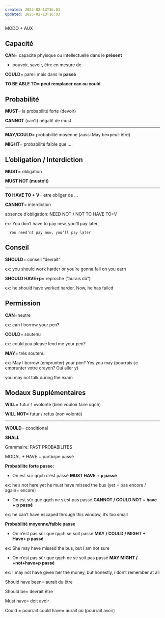 ```yaml
---
created: 2025-02-13T16:03
updated: 2025-02-13T16:03
---
```

MODO + AUX

## Capacité

**CAN**= capacité phyisque ou intellectuelle dans le **présent**

- pouvoir, savoir, être en mesure de

**COULD**= pareil mais dans le **passé**

**TO BE ABLE TO= peut remplacer can ou could**

## Probabilité

**MUST**= la probabilité forte (devoir)

**CANNOT** (can’t) négatif de must

---

**MAY/COULD**= probabilité moyenne (aussi May be=peut-être)

**MIGHT**= probabilité faible que ….

## L’obligation / Interdiction

**MUST**= obligation

**MUST NOT (mustn’t)**

---

**TO HAVE TO + V**= etre obliger de …

**CANNOT**= interdiction

absence d’obligation: NEED NOT / NOT TO HAVE TO+V

ex: You don’t have to pay new, you’ll pay later

```
  You need’nt pay now, you’ll pay later 
```

## Conseil

**SHOULD**= conseil “devrait”

ex: you should work harder or you’re gonna fail on you earn

**SHOULD HAVE+p**= reproche (”aurais dû”)

ex: he should have worked harder. Now, he has failed

## Permission

**CAN**=neutre

ex: can I borrow your pen?

**COULD**= soutenu

ex: could you please lend me your pen?

**MAY**= très soutenu

ex: May I borrow (emprunter) your pen? Yes you may (pourrais-je emprunter votre crayon? Oui aller y)

you may not talk during the exam

## Modaux Supplémentaires

**WILL**= futur / =volonté (bien vouloir faire qqch)

**WILL NOT=** futur / refus (non volonté)

---

**WOULD**= conditional

**SHALL**

Grammaire: PAST PROBABILITES

MODAL + HAVE + participe passé

**Probabilite forte passe:**

- On est sur qqch c’est passé **MUST HAVE + p passé**

ex: he’s not here yet he must have missed the bus (yet = pas encore / again= encore)

- On est sûr que qqch ne s’est pas passé **CANNOT / COULD NOT + have + p passé**

ex: he can’t have escaped through this window, it’s too small

**Probabilité moyenne/faible passe**

- On n’est pas sûr que qqch se soit passé **MAY / COULD / MIGHT + Have+ p passé**

ex: She may have missed the bus, but I am not sure

- On n’est pas sûr que qqch ne se soit pas passé **MAY MIGHT / +not+have+p passé**

ex: I may not have given her the money, but honestly, i don’t remember at all

Should have been= aurait du être

Should be= devrait être

Must have= doit avoir

Could = pourrait could have= aurait pû (pourrait avoir)